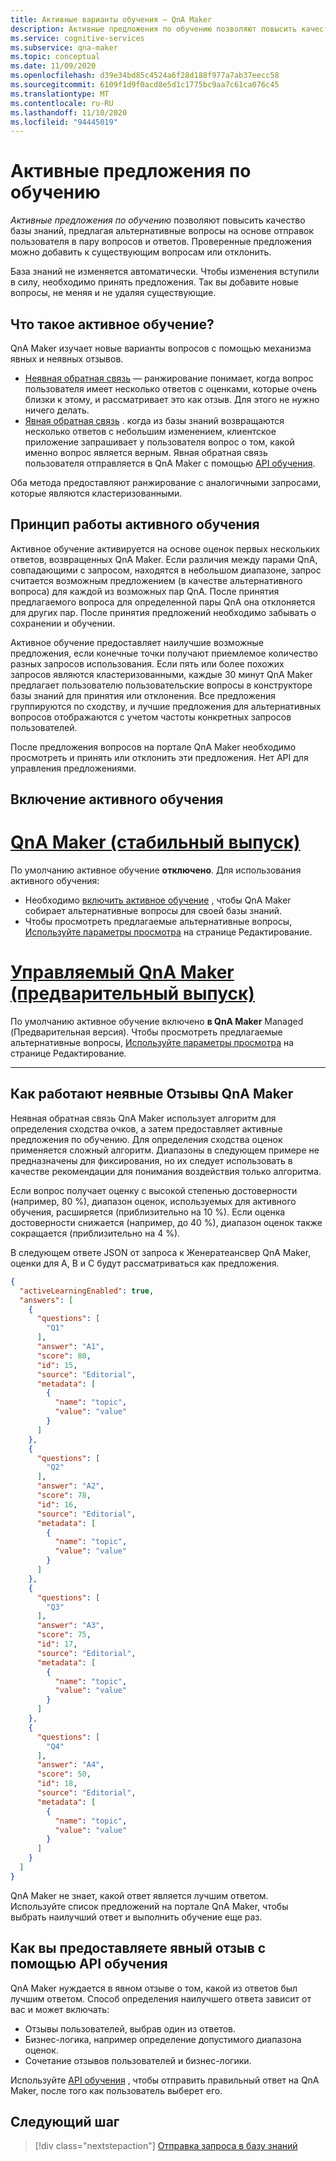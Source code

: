 ```yaml
---
title: Активные варианты обучения — QnA Maker
description: Активные предложения по обучению позволяют повысить качество базы знаний, предлагая альтернативные вопросы на основе отправок пользователя в пару вопросов и ответов.
ms.service: cognitive-services
ms.subservice: qna-maker
ms.topic: conceptual
ms.date: 11/09/2020
ms.openlocfilehash: d39e34bd85c4524a6f28d188f977a7ab37eecc58
ms.sourcegitcommit: 6109f1d9f0acd8e5d1c1775bc9aa7c61ca076c45
ms.translationtype: MT
ms.contentlocale: ru-RU
ms.lasthandoff: 11/10/2020
ms.locfileid: "94445019"
---
```

# <a name="active-learning-suggestions"></a>Активные предложения по обучению

_Активные предложения по обучению_ позволяют повысить качество базы знаний, предлагая альтернативные вопросы на основе отправок пользователя в пару вопросов и ответов. Проверенные предложения можно добавить к существующим вопросам или отклонить.

База знаний не изменяется автоматически. Чтобы изменения вступили в силу, необходимо принять предложения. Так вы добавите новые вопросы, не меняя и не удаляя существующие.

## <a name="what-is-active-learning"></a>Что такое активное обучение?

QnA Maker изучает новые варианты вопросов с помощью механизма явных и неявных отзывов.

* [Неявная обратная связь](#how-qna-makers-implicit-feedback-works) — ранжирование понимает, когда вопрос пользователя имеет несколько ответов с оценками, которые очень близки к этому, и рассматривает это как отзыв. Для этого не нужно ничего делать.
* [Явная обратная связь](#how-you-give-explicit-feedback-with-the-train-api) . когда из базы знаний возвращаются несколько ответов с небольшим изменением, клиентское приложение запрашивает у пользователя вопрос о том, какой именно вопрос является верным. Явная обратная связь пользователя отправляется в QnA Maker с помощью [API обучения](../How-to/improve-knowledge-base.md#train-api).

Оба метода предоставляют ранжирование с аналогичными запросами, которые являются кластеризованными.

## <a name="how-active-learning-works"></a>Принцип работы активного обучения

Активное обучение активируется на основе оценок первых нескольких ответов, возвращенных QnA Maker. Если различия между парами QnA, совпадающими с запросом, находятся в небольшом диапазоне, запрос считается возможным предложением (в качестве альтернативного вопроса) для каждой из возможных пар QnA. После принятия предлагаемого вопроса для определенной пары QnA она отклоняется для других пар. После принятия предложений необходимо забывать о сохранении и обучении.

Активное обучение предоставляет наилучшие возможные предложения, если конечные точки получают приемлемое количество разных запросов использования. Если пять или более похожих запросов являются кластеризованными, каждые 30 минут QnA Maker предлагает пользователю пользовательские вопросы в конструкторе базы знаний для принятия или отклонения. Все предложения группируются по сходству, и лучшие предложения для альтернативных вопросов отображаются с учетом частоты конкретных запросов пользователей.

После предложения вопросов на портале QnA Maker необходимо просмотреть и принять или отклонить эти предложения. Нет API для управления предложениями.

## <a name="turn-on-active-learning"></a>Включение активного обучения

# <a name="qna-maker-ga-stable-release"></a>[QnA Maker (стабильный выпуск)](#tab/v1)

По умолчанию активное обучение **отключено**.
Для использования активного обучения:
* Необходимо [включить активное обучение](../How-To/use-active-learning.md#turn-on-active-learning-for-alternate-questions) , чтобы QnA Maker собирает альтернативные вопросы для своей базы знаний.
* Чтобы просмотреть предлагаемые альтернативные вопросы, [Используйте параметры просмотра](../How-To/improve-knowledge-base.md#view-suggested-questions) на странице Редактирование.

# <a name="qna-maker-managed-preview-release"></a>[Управляемый QnA Maker (предварительный выпуск)](#tab/v2)

По умолчанию активное обучение включено **в QnA Maker** Managed (Предварительная версия). Чтобы просмотреть предлагаемые альтернативные вопросы, [Используйте параметры просмотра](../How-To/improve-knowledge-base.md#view-suggested-questions) на странице Редактирование.

---

## <a name="how-qna-makers-implicit-feedback-works"></a>Как работают неявные Отзывы QnA Maker

Неявная обратная связь QnA Maker использует алгоритм для определения сходства очков, а затем предоставляет активные предложения по обучению. Для определения сходства оценок применяется сложный алгоритм. Диапазоны в следующем примере не предназначены для фиксирования, но их следует использовать в качестве рекомендации для понимания воздействия только алгоритма.

Если вопрос получает оценку с высокой степенью достоверности (например, 80 %), диапазон оценок, используемых для активного обучения, расширяется (приблизительно на 10 %). Если оценка достоверности снижается (например, до 40 %), диапазон оценок также сокращается (приблизительно на 4 %).

В следующем ответе JSON от запроса к Женератеансвер QnA Maker, оценки для A, B и C будут рассматриваться как предложения.

```json
{
  "activeLearningEnabled": true,
  "answers": [
    {
      "questions": [
        "Q1"
      ],
      "answer": "A1",
      "score": 80,
      "id": 15,
      "source": "Editorial",
      "metadata": [
        {
          "name": "topic",
          "value": "value"
        }
      ]
    },
    {
      "questions": [
        "Q2"
      ],
      "answer": "A2",
      "score": 78,
      "id": 16,
      "source": "Editorial",
      "metadata": [
        {
          "name": "topic",
          "value": "value"
        }
      ]
    },
    {
      "questions": [
        "Q3"
      ],
      "answer": "A3",
      "score": 75,
      "id": 17,
      "source": "Editorial",
      "metadata": [
        {
          "name": "topic",
          "value": "value"
        }
      ]
    },
    {
      "questions": [
        "Q4"
      ],
      "answer": "A4",
      "score": 50,
      "id": 18,
      "source": "Editorial",
      "metadata": [
        {
          "name": "topic",
          "value": "value"
        }
      ]
    }
  ]
}
```

QnA Maker не знает, какой ответ является лучшим ответом. Используйте список предложений на портале QnA Maker, чтобы выбрать наилучший ответ и выполнить обучение еще раз.


## <a name="how-you-give-explicit-feedback-with-the-train-api"></a>Как вы предоставляете явный отзыв с помощью API обучения

QnA Maker нуждается в явном отзыве о том, какой из ответов был лучшим ответом. Способ определения наилучшего ответа зависит от вас и может включать:

* Отзывы пользователей, выбрав один из ответов.
* Бизнес-логика, например определение допустимого диапазона оценок.
* Сочетание отзывов пользователей и бизнес-логики.

Используйте [API обучения](https://docs.microsoft.com/rest/api/cognitiveservices/qnamaker4.0/runtime/train) , чтобы отправить правильный ответ на QnA Maker, после того как пользователь выберет его.

## <a name="next-step"></a>Следующий шаг

> [!div class="nextstepaction"]
> [Отправка запроса в базу знаний](query-knowledge-base.md)
